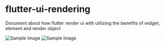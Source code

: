 # flutter-ui-rendering
Document about how flutter render ui with utilizing the benefits of widget, element and render object


![Sample Image](flutter_ui_rendering.png)
![Sample Image](flutter_ui_rendering_overview.png)
